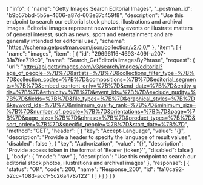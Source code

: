 {
  "info": {
    "name": "Getty Images Search Editorial Images",
    "_postman_id": "b9b57bbd-5b5e-4606-a87d-603e37c459f8",
    "description": "Use this endpoint to search our editorial stock photos, illustrations and archival images.  Editorial images represent newsworthy events or illustrate matters of general interest, such as news, sport and entertainment and are generally intended for editorial use.",
    "schema": "https://schema.getpostman.com/json/collection/v2.0.0/"
  },
  "item": [
    {
      "name": "images",
      "item": [
        {
          "id": "29696116-4693-409f-a207-31a7fee719c0",
          "name": "Search_GetEditorialImagesByPhrase",
          "request": {
            "url": "http://api.gettyimages.com/v3/search/images/editorial?age_of_people=%7B%7D&artists=%7B%7D&collections_filter_type=%7B%7D&collection_codes=%7B%7D&compositions=%7B%7D&editorial_segments=%7B%7D&embed_content_only=%7B%7D&end_date=%7B%7D&entity_uris=%7B%7D&ethnicity=%7B%7D&event_ids=%7B%7D&exclude_nudity=%7B%7D&fields=%7B%7D&file_types=%7B%7D&graphical_styles=%7B%7D&keyword_ids=%7B%7D&minimum_quality_rank=%7B%7D&minimum_size=%7B%7D&number_of_people=%7B%7D&orientations=%7B%7D&page=%7B%7D&page_size=%7B%7D&phrase=%7B%7D&product_types=%7B%7D&sort_order=%7B%7D&specific_people=%7B%7D&start_date=%7B%7D",
            "method": "GET",
            "header": [
              {
                "key": "Accept-Language",
                "value": "{}",
                "description": "Provide a header to specify the language of result values",
                "disabled": false
              },
              {
                "key": "Authorization",
                "value": "{}",
                "description": "Provide access token in the format of 'Bearer {token}'",
                "disabled": false
              }
            ],
            "body": {
              "mode": "raw"
            },
            "description": "Use this endpoint to search our editorial stock photos, illustrations and archival images"
          },
          "response": [
            {
              "status": "OK",
              "code": 200,
              "name": "Response_200",
              "id": "fa10ca92-52cc-4083-acc1-5c26a4787f22"
            }
          ]
        }
      ]
    }
  ]
}